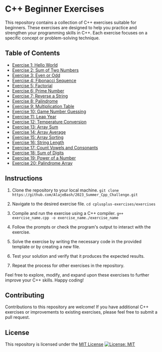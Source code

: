 # C++ Beginner Exercises

This repository contains a collection of C++ exercises suitable for beginners. These exercises are designed to help you practice and strengthen your programming skills in C++. Each exercise focuses on a specific concept or problem-solving technique.

## Table of Contents
- [Exercise 1: Hello World](Exercise1.cpp)
- [Exercise 2: Sum of Two Numbers](Exercise2.cpp)
- [Exercise 3: Even or Odd](Exercise3.cpp)
- [Exercise 4: Fibonacci Sequence](Exercise4.cpp)
- [Exercise 5: Factorial](Exercise5.cpp)
- [Exercise 6: Prime Number](Exercise6.cpp)
- [Exercise 7: Reverse a String](Exercise7.cpp)
- [Exercise 8: Palindrome](Exercise8.cpp)
- [Exercise 9: Multiplication Table](Exercise9.cpp)
- [Exercise 10: Game Number Guessing](Exercise10.cpp)
- [Exercise 11: Leap Year](Exercise11.cpp)
- [Exercise 12: Temperature Conversion](Exercise12.cpp)
- [Exercise 13: Array Sum](Exercise13.cpp)
- [Exercise 14: Array Average](Exercise14.cpp)
- [Exercise 15: Array Sorting](Exercise15.cpp)
- [Exercise 16: String Length](Exercise16.cpp)
- [Exercise 17: Count Vowels and Consonants](Exercise17.cpp)
- [Exercise 18: Sum of Digits](Exercise18.cpp)
- [Exercise 19: Power of a Number](Exercise19.cpp)
- [Exercise 20: Palindrome Array](Exercise20.cpp)



## Instructions

1. Clone the repository to your local machine.
   `git clone https://github.com/AlajeBash/2023_Summer_Cpp_Challenge.git`
   
2. Navigate to the desired exercise file.
   `cd cplusplus-exercises/exercises`
3. Compile and run the exercise using a C++ compiler.
   `g++ exercise_name.cpp -o exercise_name./exercise_name`
4. Follow the prompts or check the program's output to interact with the exercise.
5. Solve the exercise by writing the necessary code in the provided template or by creating a new file.
6. Test your solution and verify that it produces the expected results.
7. Repeat the process for other exercises in the repository.

Feel free to explore, modify, and expand upon these exercises to further improve your C++ skills. Happy coding!

## Contributing
Contributions to this repository are welcome! If you have additional C++ exercises or improvements to existing exercises, please feel free to submit a pull request.

## License
This repository is licensed under the [MIT License](https://opensource.org/licenses/MIT) 
[![License: MIT](https://img.shields.io/badge/License-MIT-yellow.svg)](https://opensource.org/licenses/MIT)
